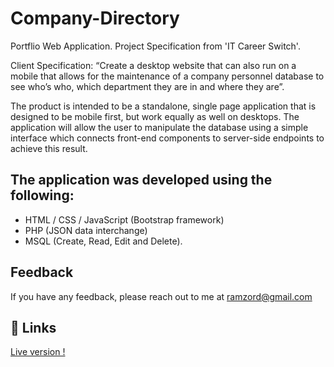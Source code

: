 # Company-Directory

Portflio Web Application. Project Specification from 'IT Career Switch'.

Client Specification: “Create a desktop website that can also run on a mobile that allows for the maintenance of a company personnel database to see who’s who, which department they are in and where they are”.

The product is intended to be a standalone, single page application that is designed to be mobile first, but work equally as well on desktops. 
The application will allow the user to manipulate the database using a simple interface which connects front-end components to server-side endpoints to achieve this result. 

## The application was developed using the following:

- HTML / CSS / JavaScript (Bootstrap framework)
- PHP (JSON data interchange)
- MSQL (Create, Read, Edit and Delete).

## Feedback

If you have any feedback, please reach out to me at ramzord@gmail.com

## 🔗 Links
<a target="_blank" href="https://pawelkawa.co.uk/company-directory/index.html">Live version !</a>

